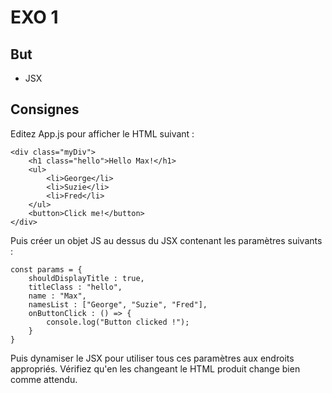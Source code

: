EXO 1
=====

But
-----

- JSX

Consignes
-----

Editez App.js pour afficher le HTML suivant :

    <div class="myDiv">
        <h1 class="hello">Hello Max!</h1>
        <ul>
            <li>George</li>
            <li>Suzie</li>
            <li>Fred</li>   
        </ul>
        <button>Click me!</button>
    </div>


Puis créer un objet JS au dessus du JSX contenant les paramètres suivants :

    const params = {
        shouldDisplayTitle : true,
        titleClass : "hello",
        name : "Max",
        namesList : ["George", "Suzie", "Fred"],
        onButtonClick : () => {
            console.log("Button clicked !");
        }
    }
    
Puis dynamiser le JSX pour utiliser tous ces paramètres aux endroits appropriés. Vérifiez qu'en les changeant le HTML produit change bien comme attendu.




